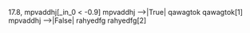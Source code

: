 17.8, mpvaddhj[_in_0 < -0.9]
mpvaddhj -->|True| qawagtok
qawagtok[1]
mpvaddhj -->|False| rahyedfg
rahyedfg[2]

